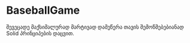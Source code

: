 # BaseballGame

შევეცადე მაქსიმალურად მარტივად დამეწერა თავის შემოწმებებიანად Solid პრინციპების დაცვით.
